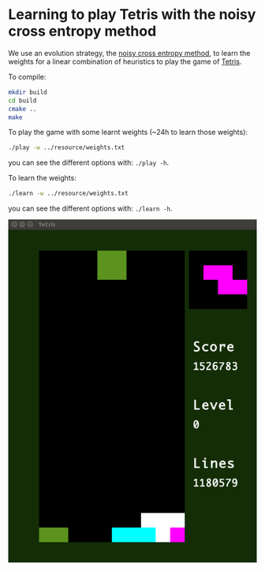 # Learning to play Tetris with the noisy cross entropy method
We use an evolution strategy, the [noisy cross entropy method](resource/cem.pdf), to learn the weights for a linear combination of heuristics to play the game of [Tetris](https://en.wikipedia.org/wiki/Tetris?msclkid=ce9e9043b1da11eca8bd89951e684862).

To compile:
```bash
mkdir build
cd build
cmake ..
make
```

To play the game with some learnt weights (~24h to learn those weights):
```bash
./play -w ../resource/weights.txt
```

you can see the different options with: `./play -h`.

To learn the weights:
```bash
./learn -w ../resource/weights.txt
```

you can see the different options with: `./learn -h`.

![score](resource/score.png)